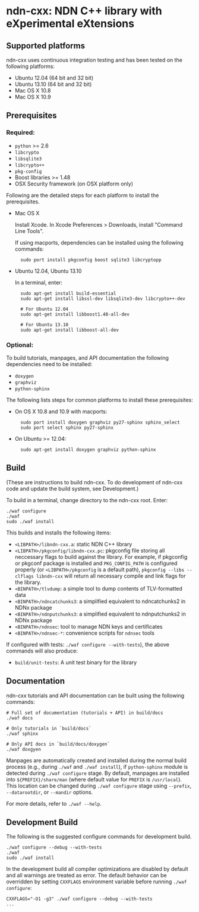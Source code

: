 ndn-cxx: NDN C++ library with eXperimental eXtensions
===========================================================================

Supported platforms
-------------------

ndn-cxx uses continuous integration testing and has been tested on the following platforms:

* Ubuntu 12.04 (64 bit and 32 bit)
* Ubuntu 13.10 (64 bit and 32 bit)
* Mac OS X 10.8
* Mac OS X 10.9


Prerequisites
-------------

### Required:

* `python` >= 2.6
* `libcrypto`
* `libsqlite3`
* `libcrypto++`
* `pkg-config`
* Boost libraries >= 1.48
* OSX Security framework (on OSX platform only)

Following are the detailed steps for each platform to install the prerequisites.

* Mac OS X

    Install Xcode.
    In Xcode Preferences > Downloads, install "Command Line Tools".

    If using macports, dependencies can be installed using the following commands:

        sudo port install pkgconfig boost sqlite3 libcryptopp

* Ubuntu 12.04, Ubuntu 13.10

    In a terminal, enter:

        sudo apt-get install build-essential
        sudo apt-get install libssl-dev libsqlite3-dev libcrypto++-dev

        # For Ubuntu 12.04
        sudo apt-get install libboost1.48-all-dev

        # For Ubuntu 13.10
        sudo apt-get install libboost-all-dev

### Optional:

To build tutorials, manpages, and API documentation the following
dependencies need to be installed:

* `doxygen`
* `graphviz`
* `python-sphinx`

The following lists steps for common platforms to install these prerequisites:

* On OS X 10.8 and 10.9 with macports:

        sudo port install doxygen graphviz py27-sphinx sphinx_select
        sudo port select sphinx py27-sphinx

* On Ubuntu >= 12.04:

        sudo apt-get install doxygen graphviz python-sphinx


Build
-----

(These are instructions to build ndn-cxx. To do development of ndn-cxx
code and update the build system, see Development.)

To build in a terminal, change directory to the ndn-cxx root.  Enter:

    ./waf configure
    ./waf
    sudo ./waf install

This builds and installs the following items:

* `<LIBPATH>/libndn-cxx.a`: static NDN C++ library
* `<LIBPATH>/pkgconfig/libndn-cxx.pc`: pkgconfig file storing all neccessary flags
  to build against the library.  For example, if pkgconfig or pkgconf package is
  installed and `PKG_CONFIG_PATH` is configured properly (or `<LIBPATH>/pkgconfig` is a
  default path), `pkgconfig --libs --clflags libndn-cxx` will return all necessary
  compile and link flags for the library.
* `<BINPATH>/tlvdump`: a simple tool to dump contents of TLV-formatted data
* `<BINPATH>/ndncatchunks3`: a simplified equivalent to ndncatchunks2 in NDNx package
* `<BINPATH>/ndnputchunks3`: a simplified equivalent to ndnputchunks2 in NDNx package
* `<BINPATH>/ndnsec`: tool to manage NDN keys and certificates
* `<BINPATH>/ndnsec-*`: convenience scripts for `ndnsec` tools

If configured with tests: `./waf configure --with-tests`), the above commands will
also produce:

* `build/unit-tests`: A unit test binary for the library

Documentation
-------------

ndn-cxx tutorials and API documentation can be built using the following commands:

    # Full set of documentation (tutorials + API) in build/docs
    ./waf docs

    # Only tutorials in `build/docs`
    ./waf sphinx

    # Only API docs in `build/docs/doxygen`
    ./waf doxgyen


Manpages are automatically created and installed during the normal build process
(e.g., during `./waf` and `./waf install`), if `python-sphinx` module is detected during
`./waf configure` stage.  By default, manpages are installed into `${PREFIX}/share/man`
(where default value for `PREFIX` is `/usr/local`).  This location can be changed during
`./waf configure` stage using `--prefix`, `--datarootdir`, or `--mandir` options.

For more details, refer to `./waf --help`.




Development Build
-----------------

The following is the suggested configure commands for development build.

    ./waf configure --debug --with-tests
    ./waf
    sudo ./waf install

In the development build all compiler optimizations are disabled by default and all
warnings are treated as error.  The default behavior can be overridden by setting `CXXFLAGS`
environment variable before running `./waf configure`:

    CXXFLAGS="-O1 -g3" ./waf configure --debug --with-tests
    ...
